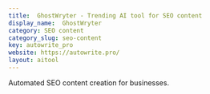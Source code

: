 ```yaml
---
title:  GhostWryter - Trending AI tool for SEO content
display_name:  GhostWryter
category: SEO content
category_slug: seo-content
key: autowrite_pro
website: https://autowrite.pro/
layout: aitool
---
```


Automated SEO content creation for businesses.
